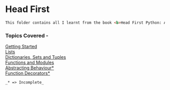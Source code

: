 # Head First
```html
This folder contains all I learnt from the book <b>Head First Python: A Brain Friendly Guide.</b>
```

### Topics Covered - 
[Getting Started](jyp-01.ipnyb)<br/>
[Lists](jyp-02.ipnyb)<br/>
[Dictionaries, Sets and Tuples](jyp-03.ipnyb)<br/>
[Functions and Modules](jyp-04.ipnyb)<br/>
[Abstracting Behaviour*](jyp-08.ipnyb)<br/>
[Function Decorators*](jyp-10.ipnyb)<br/>
```
_* => Incomplete_